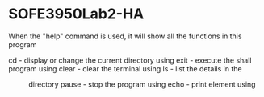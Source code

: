 # SOFE3950Lab2-HA

When the "help" command is used, it will show all the functions in this program

cd - display or change the current directory using <cd parameter>
exit - execute the shall program using <exit>
clear - clear the terminal using <clr>
ls - list the details in the <dir> directory
pause - stop the program using <pause>
echo - print element using <echo parameter>
